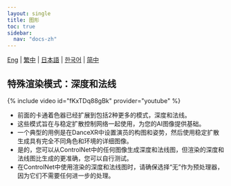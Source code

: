 ```yaml
---
layout: single
title: 图形
toc: true
sidebar:
  nav: "docs-zh"
---
```

[Eng](/dancexr/features/graphics) | [繁中](/tw/dancexr/features/graphics) | [日本語](/jp/dancexr/features/graphics) | [한국어](/kr/dancexr/features/graphics) | [简中](/zh/dancexr/features/graphics)


## 特殊渲染模式：深度和法线
{% include video id="fKxTDq88gBk" provider="youtube" %}
* 前面的卡通着色器已经扩展到包括2种更多的模式，深度和法线。
* 这些模式旨在与稳定扩散控制网络一起使用，为您的AI图像提供基础。
* 一个典型的用例是在DanceXR中设置演员的构图和姿势，然后使用稳定扩散生成具有完全不同角色和环境的详细图像。
* 是的，您可以从ControlNet中的任何图像生成深度和法线图，但渲染的深度和法线图比生成的更准确，您可以自行测试。
* 在ControlNet中使用渲染的深度和法线图时，请确保选择“无”作为预处理器，因为它们不需要任何进一步的处理。